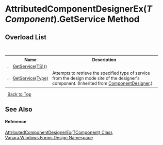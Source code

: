 # AttributedComponentDesignerEx(*TComponent*).GetService Method 
 


## Overload List
&nbsp;<table><tr><th></th><th>Name</th><th>Description</th></tr><tr><td>![Protected method](media/protmethod.gif "Protected method")</td><td><a href="eca856d1-cd5e-299b-5472-b997f7c425fa">GetService(TS)()</a></td><td /></tr><tr><td>![Protected method](media/protmethod.gif "Protected method")</td><td><a href="http://msdn2.microsoft.com/en-us/library/txzwfxb4" target="_blank">GetService(Type)</a></td><td>
Attempts to retrieve the specified type of service from the design mode site of the designer's component.
 (Inherited from <a href="http://msdn2.microsoft.com/en-us/library/72ea7ss5" target="_blank">ComponentDesigner</a>.)</td></tr></table>&nbsp;
<a href="#attributedcomponentdesignerex(*tcomponent*).getservice-method">Back to Top</a>

## See Also


#### Reference
<a href="91b29152-d2f3-3e9f-b020-a5052ce913a5">AttributedComponentDesignerEx(TComponent) Class</a><br /><a href="47183544-7c44-c1e2-cf57-c68e49a55933">Vanara.Windows.Forms.Design Namespace</a><br />